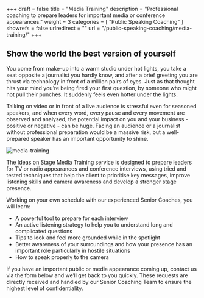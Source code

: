 +++
draft 		= false
title 		= "Media Training"
description	= "Professional coaching to prepare leaders for important media or conference appearances."
weight		= 3
categories	= [ "Public Speaking Coaching" ]
showrefs	= false
urlredirect	= ""
url 		= "/public-speaking-coaching/media-training/"
+++

## Show the world the best version of yourself 


You come from make-up into a warm studio under hot lights, you take a seat opposite a journalist you hardly know, and after a brief greeting you are thrust via technology in front of a million pairs of eyes. Just as that thought hits your mind you’re being fired your first question, by someone who might not pull their punches. It suddenly feels even hotter under the lights.

Talking on video or in front of a live audience is stressful even for seasoned speakers, and when every word, every pause and every movement are observed and analysed, the potential impact on you and your business - positive or negative - can be huge. Facing an audience or a journalist without professional preparation would be a massive risk, but a well-prepared speaker has an important opportunity to shine.

![media-training][pic1]

The Ideas on Stage Media Training service is designed to prepare leaders for TV or radio appearances and conference interviews, using tried and tested techniques that help the client to prioritise key messages, improve listening skills and camera awareness and develop a stronger stage presence.

Working on your own schedule with our experienced Senior Coaches, you will learn:

* A powerful tool to prepare for each interview
* An active listening strategy to help you to understand long and complicated questions
* Tips to look and feel more grounded while in the spotlight
* Better awareness of your surroundings and how your presence has an important role particularly in hostile situations
* How to speak properly to the camera

If you have an important public or media appearance coming up, contact us via the form below and we’ll get back to you quickly. These requests are directly received and handled by our Senior Coaching Team to ensure the highest level of confidentiality.

[pic1]: /pictures/public-speaking-coaching/media-training/media-training.jpg